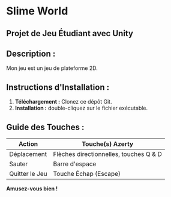 # Slime World

## Projet de Jeu Étudiant avec Unity

## Description :
Mon jeu est un jeu de plateforme 2D.

## Instructions d'Installation :
1. **Téléchargement :** Clonez ce dépôt Git.
2. **Installation :** double-cliquez sur le fichier exécutable.

## Guide des Touches :

| Action           | Touche(s) Azerty                       |
|------------------|----------------------------------------|
| Déplacement      | Flèches directionnelles, touches Q & D |
| Sauter           | Barre d'espace                         |
| Quitter le Jeu   | Touche Échap (Escape)                  |

**Amusez-vous bien !**
